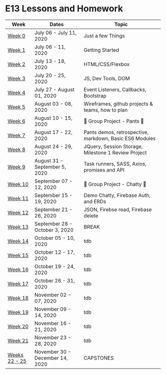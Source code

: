 # E13 Lessons and Homework

| Week | Dates | Topic |
|---|---|---|
| [Week 0](./week00/README.md) | July 06 - July 11, 2020 | Just a few Things |
| [Week 1](./week01/README.md) | July 06 - 11, 2020 | Getting Started |
| [Week 2](./week02/README.md) | July 13 - 18, 2020 | HTML/CSS/Flexbox |
| [Week 3](./week03/README.md) | July 20 - 25, 2020 | JS, Dev Tools, DOM |
| [Week 4](./week04/README.md) | July 27 - August 01, 2020 | Event Listeners, Callbacks, Bootstrap |
| [Week 5](./week05/README.md) | August 03 - 08, 2020 | Wireframes, github projects & teams, how to plan |
| [Week 6](./week06/README.md) | August 10 - 15, 2020 | :jeans: Group Project - Pants :jeans: |
| [Week 7](./week07/README.md) | August 17 - 22, 2020 | Pants demos, retrospective, markdown, Basic ES6 Modules |
| [Week 8](./week08/README.md) | August 24 - 29, 2020 | JQuery, Session Storage, Milestone 1 Review Project |
| [Week 9](./week09/README.md) | August 31 - September 5, 2020 | Task runners, SASS, Axios, promises and API |
| [Week 10](./week10/README.md) | September 07 - 12, 2020 | :speech_balloon: Group Project - Chatty :speech_balloon:|
| [Week 11](./week11/README.md) | September 15 - 19, 2020 | Demo Chatty, Firebase Auth, and ERDs |
| [Week 12](./week12/README.md) | September 21 - 26, 2020 | JSON, Firebse read, Firebase delete |
| [Week 13](./week13/README.md) | September 28 - October 3, 2020 | BREAK |
| [Week 14](./week14/README.md) | October 05 - 10, 2020 | tdb |
| [Week 15](./week15/README.md) | October 12 - 17, 2020 | tdb |
| [Week 16](./week16/README.md) | October 19 - 24, 2020 | tdb |
| [Week 17](./week17/README.md) | October 26 - 31, 2020 | tdb |
| [Week 18](./week18/README.md) | November 02 - 07, 2020 | tdb |
| [Week 19](./week19/README.md) | November 09 - 14, 2020 | tdb |
| [Week 20](./week20/README.md) | November 16 - 21, 2020 | tdb |
| [Week 21](./week21/README.md) | November 23 - 28, 2020 | tdb |
| [Weeks 22 - 25](./weeks22-25) | November 30 - December 14, 2020 | CAPSTONES |